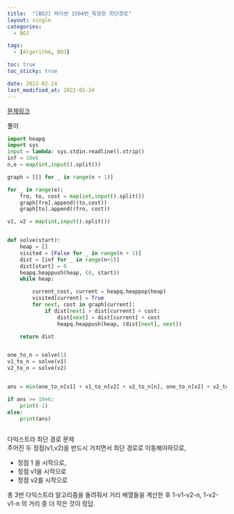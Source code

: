 ```yaml
---
title:  "[BOJ] 파이썬 1504번_특정한 최단경로"
layout: single
categories: 
  - BOJ

tags:
  - [Algorithm, BOJ]

toc: true
toc_sticky: true

date: 2022-02-24
last_modified_at: 2022-02-24
---
```


 [문제링크](https://www.acmicpc.net/problem/1504)

풀이

```python
import heapq
import sys
input = lambda: sys.stdin.readline().strip()
inf = 10e6
n,e = map(int,input().split())

graph = [[] for _ in range(n + 1)]

for _ in range(e):
    fro, to, cost = map(int,input().split())
    graph[fro].append((to,cost))
    graph[to].append((fro, cost))

v1, v2 = map(int,input().split())


def solve(start):
    heap = []
    visited = [False for _ in range(n + 1)]
    dist = [inf for _ in range(n+1)]
    dist[start] = 0
    heapq.heappush(heap, (0, start))
    while heap:

        current_cost, current = heapq.heappop(heap)
        visited[current] = True
        for next, cost in graph[current]:
            if dist[next] > dist[current] + cost:
                dist[next] = dist[current] + cost
                heapq.heappush(heap, (dist[next], next))

    return dist


one_to_n = solve(1)
v1_to_n = solve(v1)
v2_to_n = solve(v2)


ans = min(one_to_n[v1] + v1_to_n[v2] + v2_to_n[n], one_to_n[v2] + v2_to_n[v1] + v1_to_n[n])

if ans >= 10e6:
    print(-1)
else:
    print(ans)
    
```


다익스트라 최단 경로 문제  
주어진 두 정점(v1,v2)을 반드시 거치면서 최단 경로로 이동해야하므로, 
- 정점 1 을 시작으로,
- 정점 v1을 시작으로
- 정점 v2를 시작으로  

총 3번 다익스트라 알고리즘을 돌려줘서 거리 배열들을 계산한 후 1-v1-v2-n, 1-v2-v1-n 의 거리 중 더 작은 것이 정답. 